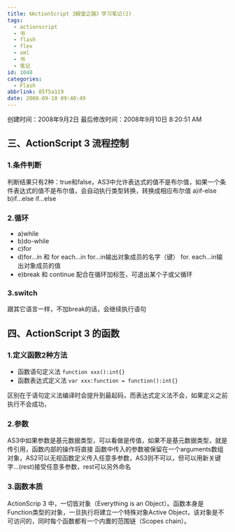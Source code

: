 ```yaml
---
title: 《ActionScript 3殿堂之路》学习笔记(2)
tags:
  - actionscript
  - 书
  - flash
  - flex
  - xml
  - 书
  - 笔记
id: 1048
categories:
  - Flash
abbrlink: 85f5a119
date: 2008-09-10 09:40:49
---
```

  创建时间：2008年9月2日
  最后修改时间：2008年9月10日 8:20:51 AM

## 三、ActionScript 3 流程控制

### 1.条件判断

判断结果只有2种：true和false，AS3中允许表达式的值不是布尔值，如果一个条件表达式的值不是布尔值，会自动执行类型转换，转换成相应布尔值
a)if-else
b)if&hellip;else if&hellip;else

### 2.循环

*   a)while
*   b)do-while
*   c)for
*   d)for&hellip;in 和 for each&hellip;in
    for&hellip;in输出对象成员的名字（键）
    for. each&hellip;in输出对象成员的值
*   e)break 和 continue
    配合在循环加标签，可退出某个子或父循环

### 3.switch

跟其它语言一样，不加break的话，会继续执行语句

## 四、ActionScript 3 的函数

### 1.定义函数2种方法

*   函数语句定义法 ```function xxx():int{}```
*   函数表达式定义法 ```var xxx:function = function():int{}```

区别在于语句定义法编译时会提升到最起码，而表达式定义法不会，如果定义之前执行不会成功，

### 2.参数

AS3中如果参数是基元数据类型，可以看做是传值，如果不是基元数据类型，就是传引用，函数内部的操作将直接
函数中传入的参数被保留在一个arguments数组对象，AS2可以无视函数定义传入任意多参数，AS3则不可以，但可以用新关键字&hellip;(rest)接受任意多参数，rest可以另外命名

### 3.函数本质

ActionScrip 3 中，一切皆对象（Everything is an Object）。函数本身是Function类型的对象，一旦执行将建立一个特殊对象Active Object，该对象是不可访问的，同时每个函数都有一个内置的范围链（Scopes chain）。